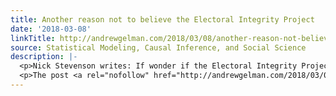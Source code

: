 ```yaml
---
title: Another reason not to believe the Electoral Integrity Project
date: '2018-03-08'
linkTitle: http://andrewgelman.com/2018/03/08/another-reason-not-believe-electoral-integrity-project/
source: Statistical Modeling, Causal Inference, and Social Science
description: |-
  <p>Nick Stevenson writes: If wonder if the Electoral Integrity Project still wants to defend Rwanda&#8217;s score of 64? Or is the U.S. (electoral integrity score 61) just jealous? Stevenson was reacting to a news article from the Washington Post (sorry, the link no longer works) that reported: The United States said Saturday it was “disturbed [&#8230;]</p>
  <p>The post <a rel="nofollow" href="http://andrewgelman.com/2018/03/08/another-reason-not-believe-electoral-integrity-project/">Another reas
---
```

